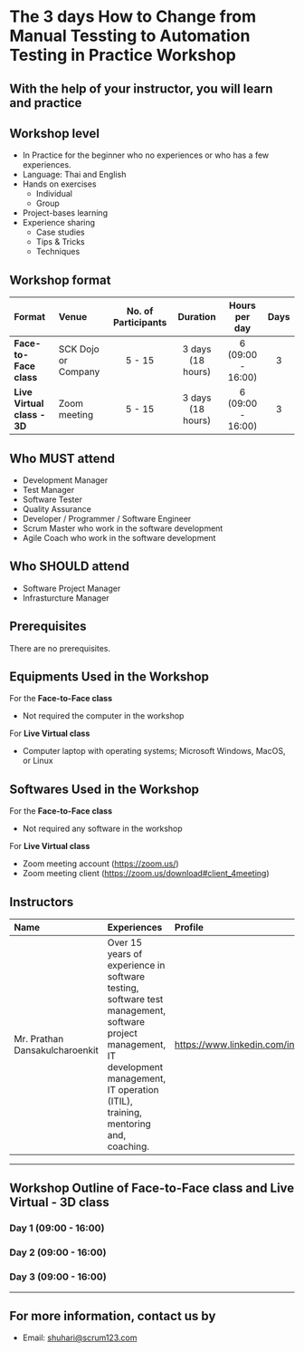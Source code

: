 # The 3 days How to Change from Manual Tessting to Automation Testing in Practice Workshop

## With the help of your instructor, you will learn and practice


## Workshop level
* In Practice for the beginner who no experiences or who has a few experiences.
* Language: Thai and English
* Hands on exercises
  * Individual
  * Group
* Project-bases learning
* Experience sharing
  * Case studies
  * Tips & Tricks
  * Techniques

## Workshop format
Format | Venue | No. of Participants | Duration | Hours per day | Days |
:----- | :----- | :-----: | :-----: | :-----: | :-----: |
**Face-to-Face class** | SCK Dojo or Company | 5 - 15 |3 days (18 hours) | 6 (09:00 - 16:00) | 3 |
**Live Virtual class - 3D** | Zoom meeting | 5 - 15 |3 days (18 hours) | 6 (09:00 - 16:00) | 3 |

## Who **MUST** attend
* Development Manager
* Test Manager
* Software Tester
* Quality Assurance
* Developer / Programmer / Software Engineer
* Scrum Master who work in the software development
* Agile Coach who work in the software development

## Who **SHOULD** attend
* Software Project Manager
* Infrasturcture Manager

## Prerequisites
There are no prerequisites.

## Equipments Used in the Workshop
For the **Face-to-Face class** 
* Not required the computer in the workshop

For **Live Virtual class**
* Computer laptop with operating systems; Microsoft Windows, MacOS, or Linux

## Softwares Used in the Workshop
For the **Face-to-Face class**
* Not required any software in the workshop

For **Live Virtual class**
* Zoom meeting account (https://zoom.us/)
* Zoom meeting client (https://zoom.us/download#client_4meeting)

## Instructors
 Name | Experiences | Profile |
 :----- | :----- | :----- |
 Mr. Prathan Dansakulcharoenkit | Over 15 years of experience in software testing, software test management, software project management, IT development management, IT operation (ITIL), training, mentoring and, coaching. | https://www.linkedin.com/in/prathan/ | 
---
## Workshop Outline of Face-to-Face class and Live Virtual - 3D class

### Day 1 (09:00 - 16:00)

### Day 2 (09:00 - 16:00)

### Day 3 (09:00 - 16:00)
  ---

## For more information, contact us by
* Email: shuhari@scrum123.com
